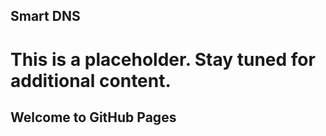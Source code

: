 ## Smart DNS

This is a placeholder. Stay tuned for additional content. 
=======
## Welcome to GitHub Pages


